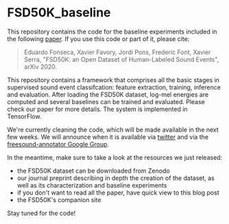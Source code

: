 # FSD50K_baseline

This repository contains the code for the baseline experiments included in the following <a href="https://annotator.freesound.org/fsd/release/FSD50K/" target="_blank">paper</a>. If you use this code or part of it, please cite:

>Eduardo Fonseca, Xavier Favory, Jordi Pons, Frederic Font, Xavier Serra, "FSD50K: an Open Dataset of Human-Labeled Sound Events", arXiv 2020.

This repository contains a framework that comprises all the basic stages in supervised sound event classifcation: feature extraction, training, inference and evaluation. After loading the FSD50K dataset, log-mel energies are computed and several baselines can be trained and evaluated. Please check our paper for more details. The system is implemented in TensorFlow.

We're currently cleaning the code, which will be made available in the next few weeks. We will announce when it is available via <a href="https://twitter.com/edfonseca_" target="_blank">twitter</a> and via the <a href="https://groups.google.com/g/freesound-annotator" target="_blank">freesound-annotator Google Group</a>.

In the meantime, make sure to take a look at the resources we just released:

- the FSD50K dataset can be downloaded from Zenodo
- our journal preprint describing in depth the creation of the dataset, as well as its characterization and baseline experiments
- if you don't want to read all the paper, have quick view to this blog post
- the FSD50K's companion site

Stay tuned for the code!
